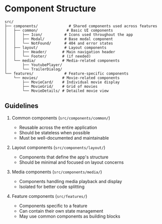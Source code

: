 # Component Structure

```
src/
├── components/              # Shared components used across features
│   ├── common/             # Basic UI components
│   │   ├── Icon/          # Icons used throughout the app
│   │   ├── Modal/         # Base modal component
│   │   └── NotFound/      # 404 and error states
│   ├── layout/            # Layout components
│   │   ├── Header/       # Main navigation header
│   │   └── Footer/       # (if needed)
│   └── media/            # Media-related components
│       ├── YoutubePlayer/
│       └── TrailerDialog/
└── features/              # Feature-specific components
    └── movies/           # Movie-related components
        ├── MovieCard/    # Individual movie display
        ├── MovieGrid/    # Grid of movies
        └── MovieDetails/ # Detailed movie view
```

## Guidelines

1. Common components (`src/components/common/`)
   - Reusable across the entire application
   - Should be stateless when possible
   - Must be well-documented and maintainable

2. Layout components (`src/components/layout/`)
   - Components that define the app's structure
   - Should be minimal and focused on layout concerns

3. Media components (`src/components/media/`)
   - Components handling media playback and display
   - Isolated for better code splitting

4. Feature components (`src/features/`)
   - Components specific to a feature
   - Can contain their own state management
   - May use common components as building blocks 